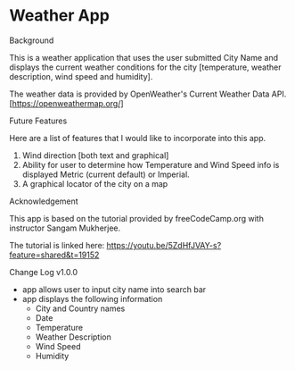 # Weather App

Background

This is a weather application that uses the user submitted City Name and displays the current weather conditions for the city [temperature, weather description, wind speed and humidity].

The weather data is provided by OpenWeather's Current Weather Data API. [https://openweathermap.org/]

Future Features

Here are a list of features that I would like to incorporate into this app.

1) Wind direction [both text and graphical]
2) Ability for user to determine how Temperature and Wind Speed info is displayed Metric (current default) or Imperial.
3) A graphical locator of the city on a map

Acknowledgement

This app is based on the tutorial provided by freeCodeCamp.org with instructor Sangam Mukherjee.  

The tutorial is linked here:
https://youtu.be/5ZdHfJVAY-s?feature=shared&t=19152


Change Log
v1.0.0  
- app allows user to input city name into search bar
- app displays the following information
    * City and Country names
    * Date
    * Temperature
    * Weather Description
    * Wind Speed
    * Humidity